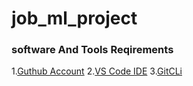 # job_ml_project
### software And Tools Reqirements

1.[Guthub Account](https://github.com)
2.[VS Code IDE](https://code.visualstudio.com/)
3.[GitCLi](https://git-scm.com/book/en/v2/Getting-Started-The-Commnad-Line)
